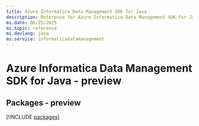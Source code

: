 ```yaml
---
title: Azure Informatica Data Management SDK for Java
description: Reference for Azure Informatica Data Management SDK for Java
ms.date: 06/25/2025
ms.topic: reference
ms.devlang: java
ms.service: informaticadatamanagement
---
```

# Azure Informatica Data Management SDK for Java - preview
## Packages - preview
[!INCLUDE [packages](informatica-data-management-index.md)]